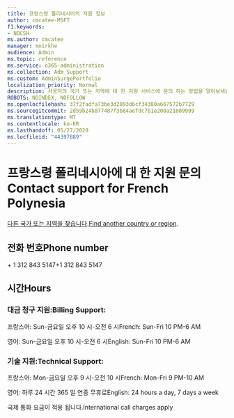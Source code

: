 ```yaml
---
title: 프랑스령 폴리네시아의 지원 정보
author: cmcatee-MSFT
f1.keywords:
- NOCSH
ms.author: cmcatee
manager: mnirkhe
audience: Admin
ms.topic: reference
ms.service: o365-administration
ms.collection: Adm_Support
ms.custom: AdminSurgePortfolio
localization_priority: Normal
description: 사용자의 국가 또는 지역에 대 한 지원 서비스에 문의 하는 방법을 알아보세요.
ROBOTS: NOINDEX, NOFOLLOW
ms.openlocfilehash: 37f2fadfa73be3d2093d6cf34380a667572b7729
ms.sourcegitcommit: 2d59b24b877487f3b84aefdc7b1e200a21009999
ms.translationtype: MT
ms.contentlocale: ko-KR
ms.lasthandoff: 05/27/2020
ms.locfileid: "44397889"
---
```

# <a name="contact-support-for-french-polynesia"></a><span data-ttu-id="6caa9-103">프랑스령 폴리네시아에 대 한 지원 문의</span><span class="sxs-lookup"><span data-stu-id="6caa9-103">Contact support for French Polynesia</span></span>

<span data-ttu-id="6caa9-104">[다른 국가 또는 지역을 찾습니다](../contact-support-for-business-products.md).</span><span class="sxs-lookup"><span data-stu-id="6caa9-104">[Find another country or region](../contact-support-for-business-products.md).</span></span>

## <a name="phone-number"></a><span data-ttu-id="6caa9-105">전화 번호</span><span class="sxs-lookup"><span data-stu-id="6caa9-105">Phone number</span></span>
<span data-ttu-id="6caa9-106">+ 1 312 843 5147</span><span class="sxs-lookup"><span data-stu-id="6caa9-106">+1 312 843 5147</span></span>

## <a name="hours"></a><span data-ttu-id="6caa9-107">시간</span><span class="sxs-lookup"><span data-stu-id="6caa9-107">Hours</span></span>
### <a name="billing-support"></a><span data-ttu-id="6caa9-108">대금 청구 지원:</span><span class="sxs-lookup"><span data-stu-id="6caa9-108">Billing Support:</span></span>

<span data-ttu-id="6caa9-109">프랑스어: Sun-금요일 오후 10 시-오전 6 시</span><span class="sxs-lookup"><span data-stu-id="6caa9-109">French: Sun-Fri 10 PM-6 AM</span></span>

<span data-ttu-id="6caa9-110">영어: Sun-금요일 오후 10 시-오전 6 시</span><span class="sxs-lookup"><span data-stu-id="6caa9-110">English: Sun-Fri 10 PM-6 AM</span></span>

### <a name="technical-support"></a><span data-ttu-id="6caa9-111">기술 지원:</span><span class="sxs-lookup"><span data-stu-id="6caa9-111">Technical Support:</span></span>

<span data-ttu-id="6caa9-112">프랑스어: Mon-금요일 오후 9 시-오전 10 시</span><span class="sxs-lookup"><span data-stu-id="6caa9-112">French: Mon-Fri 9 PM-10 AM</span></span>

<span data-ttu-id="6caa9-113">영어: 하루 24 시간 365 일 연중 무휴로</span><span class="sxs-lookup"><span data-stu-id="6caa9-113">English: 24 hours a day, 7 days a week</span></span>

<span data-ttu-id="6caa9-114">국제 통화 요금이 적용 됩니다.</span><span class="sxs-lookup"><span data-stu-id="6caa9-114">International call charges apply</span></span>
